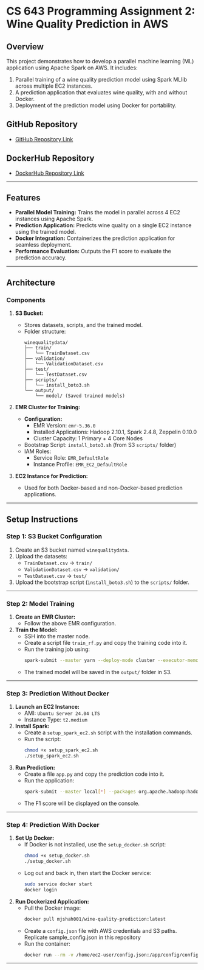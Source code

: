 # CS 643 Programming Assignment 2: Wine Quality Prediction in AWS

## Overview
This project demonstrates how to develop a parallel machine learning (ML) application using Apache Spark on AWS. It includes:
1. Parallel training of a wine quality prediction model using Spark MLlib across multiple EC2 instances.
2. A prediction application that evaluates wine quality, with and without Docker.
3. Deployment of the prediction model using Docker for portability.

## GitHub Repository
- [GitHub Repository Link](https://github.com/MJshah001/cs643-851-pa2-mjs283)

## DockerHub Repository
- [DockerHub Repository Link](https://hub.docker.com/r/mjshah001/wine-quality-prediction)


---

## Features
- **Parallel Model Training:** Trains the model in parallel across 4 EC2 instances using Apache Spark.
- **Prediction Application:** Predicts wine quality on a single EC2 instance using the trained model.
- **Docker Integration:** Containerizes the prediction application for seamless deployment.
- **Performance Evaluation:** Outputs the F1 score to evaluate the prediction accuracy.

---

## Architecture
### Components
1. **S3 Bucket:** 
   - Stores datasets, scripts, and the trained model.
   - Folder structure:
     ```
     winequalitydata/
     ├── train/
     │   └── TrainDataset.csv
     ├── validation/
     │   └── ValidationDataset.csv
     ├── test/
     │   └── TestDataset.csv
     ├── scripts/
     │   └── install_boto3.sh
     └── output/
         └── model/ (Saved trained models)
     ```

2. **EMR Cluster for Training:**
   - **Configuration:**
     - EMR Version: `emr-5.36.0`
     - Installed Applications: Hadoop 2.10.1, Spark 2.4.8, Zeppelin 0.10.0
     - Cluster Capacity: 1 Primary + 4 Core Nodes
   - Bootstrap Script: `install_boto3.sh` (from S3 `scripts/` folder)
   - IAM Roles:
     - Service Role: `EMR_DefaultRole`
     - Instance Profile: `EMR_EC2_DefaultRole`

3. **EC2 Instance for Prediction:** 
   - Used for both Docker-based and non-Docker-based prediction applications.

---

## Setup Instructions

### Step 1: S3 Bucket Configuration
1. Create an S3 bucket named `winequalitydata`.
2. Upload the datasets:
   - `TrainDataset.csv` → `train/`
   - `ValidationDataset.csv` → `validation/`
   - `TestDataset.csv` → `test/`
3. Upload the bootstrap script (`install_boto3.sh`) to the `scripts/` folder.

---

### Step 2: Model Training
1. **Create an EMR Cluster:**
   - Follow the above EMR configuration.
2. **Train the Model:**
   - SSH into the master node.
   - Create a script file `train_rf.py` and copy the training code into it.
   - Run the training job using:
     ```bash
     spark-submit --master yarn --deploy-mode cluster --executor-memory 10G --executor-cores 3 --num-executors 8 --driver-memory 6G --conf spark.yarn.executor.memoryOverhead=1G train_rf.py
     ```
   - The trained model will be saved in the `output/` folder in S3.

---

### Step 3: Prediction Without Docker
1. **Launch an EC2 Instance:**
   - AMI: `Ubuntu Server 24.04 LTS`
   - Instance Type: `t2.medium`
2. **Install Spark:**
   - Create a `setup_spark_ec2.sh` script with the installation commands.
   - Run the script:
     ```bash
     chmod +x setup_spark_ec2.sh
     ./setup_spark_ec2.sh
     ```
3. **Run Prediction:**
   - Create a file `app.py` and copy the prediction code into it.
   - Run the application:
     ```bash
     spark-submit --master local[*] --packages org.apache.hadoop:hadoop-aws:3.3.6 app.py
     ```
   - The F1 score will be displayed on the console.

---

### Step 4: Prediction With Docker
 
1. **Set Up Docker:**
   - If Docker is not installed, use the `setup_docker.sh` script:
     ```bash
     chmod +x setup_docker.sh
     ./setup_docker.sh
     ```
   - Log out and back in, then start the Docker service:
     ```bash
     sudo service docker start
     docker login
     ```
2. **Run Dockerized Application:**
   - Pull the Docker image:
     ```bash
     docker pull mjshah001/wine-quality-prediction:latest
     ```
   - Create a `config.json` file with AWS credentials and S3 paths.
      Replicate sample_config.json in this repository
   - Run the container:
     ```bash
     docker run --rm -v /home/ec2-user/config.json:/app/config/config.json mjshah001/wine-quality-prediction:latest
     ```

---
